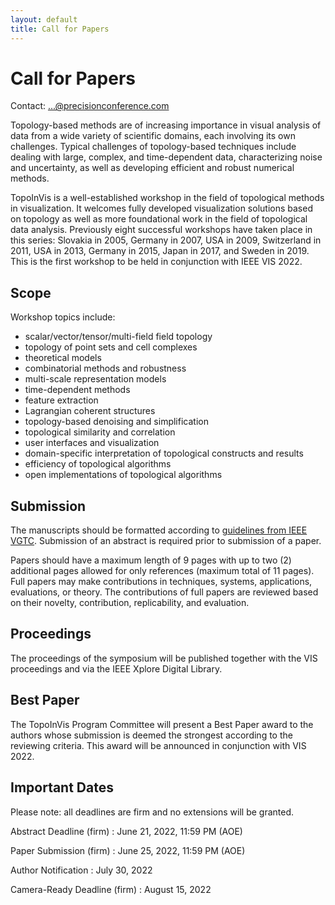 ```yaml
---
layout: default
title: Call for Papers
---
```


# Call for Papers

Contact: <...@precisionconference.com>

Topology-based methods are of increasing importance in visual analysis of data 
from a wide variety of scientific domains, each involving its own challenges. 
Typical challenges of topology-based techniques include dealing with large, 
complex, and time-dependent data, characterizing noise and uncertainty, as well 
as developing efficient and robust numerical methods. 


TopoInVis is a well-established workshop in the field of topological methods in 
visualization. It welcomes fully developed visualization solutions based on 
topology as well as more foundational work in the field of topological data 
analysis. Previously eight successful workshops have taken place in this series: 
Slovakia in 2005, Germany in 2007, USA in 2009, Switzerland in 2011, USA in 2013, 
Germany in 2015, Japan in 2017, and Sweden in 2019. This is the first workshop 
to be held in conjunction with IEEE VIS 2022.

## Scope

Workshop topics include:

* scalar/vector/tensor/multi-field field topology
* topology of point sets and cell complexes
* theoretical models
* combinatorial methods and robustness
* multi-scale representation models
* time-dependent methods
* feature extraction
* Lagrangian coherent structures
* topology-based denoising and simplification
* topological similarity and correlation
* user interfaces and visualization
* domain-specific interpretation of topological constructs and results
* efficiency of topological algorithms
* open implementations of topological algorithms

## Submission

The manuscripts should be formatted according to 
[guidelines from IEEE VGTC](http://vgtc.org/publications/conference). 
Submission of an abstract is required prior to submission of a paper. 

Papers should have a maximum length of 9 pages with up to two (2) 
additional pages allowed for only references (maximum total of 11 
pages). Full papers may make contributions in techniques, systems, 
applications, evaluations, or theory. The contributions of full papers 
are reviewed based on their novelty, contribution, replicability, and 
evaluation.

## Proceedings

The proceedings of the symposium will be published together with the VIS 
proceedings and via the IEEE Xplore Digital Library. 

## Best Paper

The TopoInVis Program Committee will present a Best Paper award to the 
authors whose submission is deemed the strongest according to the 
reviewing criteria. This award will be announced in conjunction with VIS 2022. 

## Important Dates

Please note: all deadlines are firm and no extensions will be granted.

Abstract Deadline (firm) 
: June 21, 2022, 11:59 PM (AOE)

Paper Submission (firm)
: June 25, 2022, 11:59 PM (AOE)

Author Notification
: July 30, 2022

Camera-Ready Deadline (firm)
: August 15, 2022
